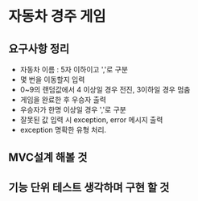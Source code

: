 # 자동차 경주 게임

## 요구사항 정리
* 자동차 이름 : 5자 이하이고 ','로 구분
* 몇 번을 이동할지 입력
* 0~9의 랜덤값에서 4 이상일 경우 전진, 3이하일 경우 멈춤
* 게임을 완료한 후 우승자 출력
* 우승자가 한명 이상일 경우 ','로 구분
* 잘못된 값 입력 시 exception, error 메시지 출력
* exception 명확한 유형 처리.

## MVC설계 해볼 것

## 기능 단위 테스트 생각하며 구현 할 것